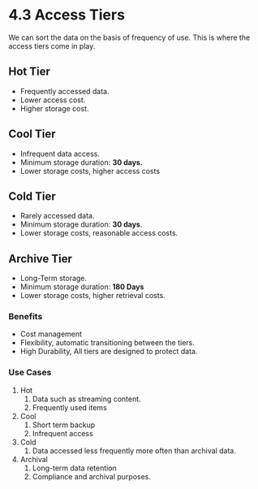 # 4.3 Access Tiers

We can sort the data on the basis of frequency of use. This is where the access tiers come in play.

## Hot Tier

- Frequently accessed data.
- Lower access cost.
- Higher storage cost.

## Cool Tier

- Infrequent data access.
- Minimum storage duration: **30 days.**
- Lower storage costs, higher access costs

## Cold Tier

- Rarely accessed data.
- Minimum storage duration: **30 days**.
- Lower storage costs, reasonable access costs.

## Archive Tier

- Long-Term storage.
- Minimum storage duration: **180 Days**
- Lower storage costs, higher retrieval costs.

### Benefits

- Cost management
- Flexibility, automatic transitioning between the tiers.
- High Durability, All tiers are designed to protect data.

### Use Cases

1. Hot
    1. Data such as streaming content.
    2. Frequently used items
2. Cool
    1. Short term backup
    2. Infrequent access
3. Cold
    1. Data accessed less frequently more often than archival data.
4. Archival
    1. Long-term data retention
    2. Compliance and archival purposes.